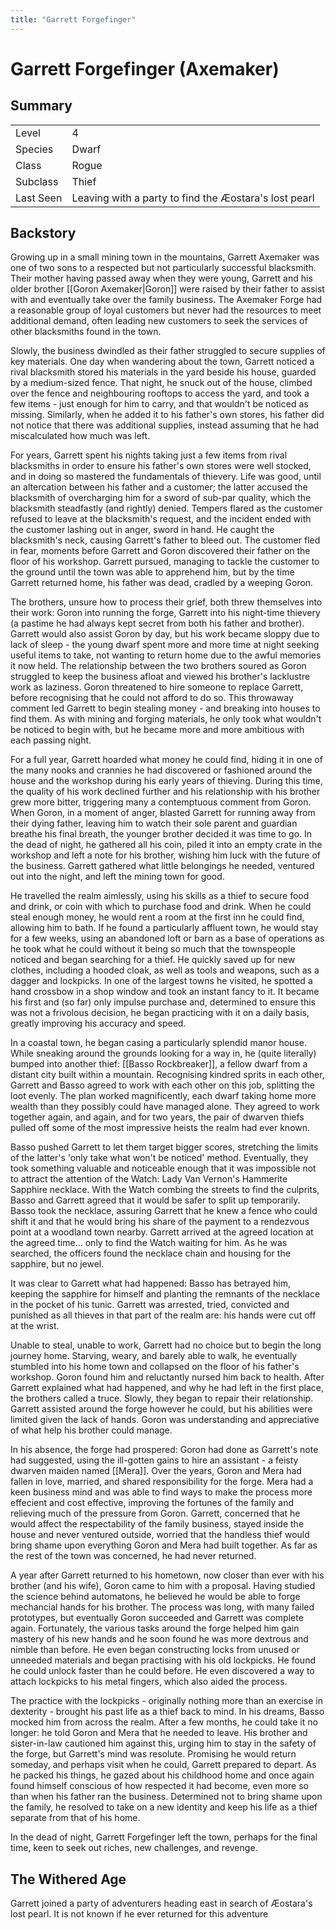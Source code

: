 ```yaml
---
title: "Garrett Forgefinger"
---
```


# Garrett Forgefinger (Axemaker)
## Summary
|           |                                                        |
| --------- | ------------------------------------------------------ |
| Level     | 4                                                      |
| Species   | Dwarf                                                  |
| Class     | Rogue                                                  |
| Subclass  | Thief                                                  |
| Last Seen | Leaving with a party to find the Æostara's lost pearl  |
## Backstory
Growing up in a small mining town in the mountains, Garrett Axemaker was one of two sons to a respected but not particularly successful blacksmith. Their mother having passed away when they were young, Garrett and his older brother [[Goron Axemaker|Goron]] were raised by their father to assist with and eventually take over the family business. The Axemaker Forge had a reasonable group of loyal customers but never had the resources to meet additional demand, often leading new customers to seek the services of other blacksmiths found in the town. 

Slowly, the business dwindled as their father struggled to secure supplies of key materials. One day when wandering about the town, Garrett noticed a rival blacksmith stored his materials in the yard beside his house, guarded by a medium-sized fence. That night, he snuck out of the house, climbed over the fence and neighbouring rooftops to access the yard, and took a few items - just enough for him to carry, and that wouldn't be noticed as missing. Similarly, when he added it to his father's own stores, his father did not notice that there was additional supplies, instead assuming that he had miscalculated how much was left. 

For years, Garrett spent his nights taking just a few items from rival blacksmiths in order to ensure his father's own stores were well stocked, and in doing so mastered the fundamentals of thievery. Life was good, until an altercation between his father and a customer; the latter accused the blacksmith of overcharging him for a sword of sub-par quality, which the blacksmith steadfastly (and rightly) denied. Tempers flared as the customer refused to leave at the blacksmith's request, and the incident ended with the customer lashing out in anger, sword in hand. He caught the blacksmith's neck, causing Garrett's father to bleed out. The customer fled in fear, moments before Garrett and Goron discovered their father on the floor of his workshop. Garrett pursued, managing to tackle the customer to the ground until the town was able to apprehend him, but by the time Garrett returned home, his father was dead, cradled by a weeping Goron. 

The brothers, unsure how to process their grief, both threw themselves into their work: Goron into running the forge, Garrett into his night-time thievery (a pastime he had always kept secret from both his father and brother). Garrett would also assist Goron by day, but his work became sloppy due to lack of sleep - the young dwarf spent more and more time at night seeking useful items to take, not wanting to return home due to the awful memories it now held. The relationship between the two brothers soured as Goron struggled to keep the business afloat and viewed his brother's lacklustre work as laziness. Goron threatened to hire someone to replace Garrett, before recognising that he could not afford to do so. This throwaway comment led Garrett to begin stealing money - and breaking into houses to find them. As with mining and forging materials, he only took what wouldn't be noticed to begin with, but he became more and more ambitious with each passing night. 

For a full year, Garrett hoarded what money he could find, hiding it in one of the many nooks and crannies he had discovered or fashioned around the house and the workshop during his early years of thieving. During this time, the quality of his work declined further and his relationship with his brother grew more bitter, triggering many a contemptuous comment from Goron. When Goron, in a moment of anger, blasted Garrett for running away from their dying father, leaving him to watch their sole parent and guardian breathe his final breath, the younger brother decided it was time to go. In the dead of night, he gathered all his coin, piled it into an empty crate in the workshop and left a note for his brother, wishing him luck with the future of the business. Garrett gathered what little belongings he needed, ventured out into the night, and left the mining town for good.

He travelled the realm aimlessly, using his skills as a thief to secure food and drink, or coin with which to purchase food and drink. When he could steal enough money, he would rent a room at the first inn he could find, allowing him to bath. If he found a particularly affluent town, he would stay for a few weeks, using an abandoned loft or barn as a base of operations as he took what he could without it being so much that the townspeople noticed and began searching for a thief. He quickly saved up for new clothes, including a hooded cloak, as well as tools and weapons, such as a dagger and lockpicks. In one of the largest towns he visited, he spotted a hand crossbow in a shop window and took an instant fancy to it. It became his first and (so far) only impulse purchase and, determined to ensure this was not a frivolous decision, he began practicing with it on a daily basis, greatly improving his accuracy and speed. 

In a coastal town, he began casing a particularly splendid manor house. While sneaking around the grounds looking for a way in, he (quite literally) bumped into another thief: [[Basso Rockbreaker]], a fellow dwarf from a distant city built within a mountain. Recognising kindred sprits in each other, Garrett and Basso agreed to work with each other on this job, splitting the loot evenly. The plan worked magnificently, each dwarf taking home more wealth than they possibly could have managed alone. They agreed to work together again, and again, and for two years, the pair of dwarven thiefs pulled off some of the most impressive heists the realm had ever known. 

Basso pushed Garrett to let them target bigger scores, stretching the limits of the latter's 'only take what won't be noticed' method. Eventually, they took something valuable and noticeable enough that it was impossible not to attract the attention of the Watch: Lady Van Vernon's Hammerite Sapphire necklace. With the Watch combing the streets to find the culprits, Basso and Garrett agreed that it would be safer to split up temporarily. Basso took the necklace, assuring Garrett that he knew a fence who could shift it and that he would bring his share of the payment to a rendezvous point at a woodland town nearby. Garrett arrived at the agreed location at the agreed time... only to find the Watch waiting for him. As he was searched, the officers found the necklace chain and housing for the sapphire, but no jewel. 

It was clear to Garrett what had happened: Basso has betrayed him, keeping the sapphire for himself and planting the remnants of the necklace in the pocket of his tunic. Garrett was arrested, tried, convicted and punished as all thieves in that part of the realm are: his hands were cut off at the wrist. 

Unable to steal, unable to work, Garrett had no choice but to begin the long journey home. Starving, weary, and barely able to walk, he eventually stumbled into his home town and collapsed on the floor of his father's workshop. Goron found him and reluctantly nursed him back to health. After Garrett explained what had happened, and why he had left in the first place, the brothers called a truce. Slowly, they began to repair their relationship. Garrett assisted around the forge however he could, but his abilities were limited given the lack of hands. Goron was understanding and appreciative of what help his brother could manage. 

In his absence, the forge had prospered: Goron had done as Garrett's note had suggested, using the ill-gotten gains to hire an assistant - a feisty dwarven maiden named [[Mera]]. Over the years, Goron and Mera had fallen in love, married, and shared responsibility for the forge. Mera had a keen business mind and was able to find ways to make the process more effecient and cost effective, improving the fortunes of the family and relieving much of the pressure from Goron. Garrett, concerned that he would affect the respectability of the family business, stayed inside the house and never ventured outside, worried that the handless thief would bring shame upon everything Goron and Mera had built together. As far as the rest of the town was concerned, he had never returned. 

A year after Garrett returned to his hometown, now closer than ever with his brother (and his wife), Goron came to him with a proposal. Having studied the science behind automatons, he believed he would be able to forge mechancial hands for his brother. The process was long, with many failed prototypes, but eventually Goron succeeded and Garrett was complete again. Fortunately, the various tasks around the forge helped him gain mastery of his new hands and he soon found he was more dextrous and nimble than before. He even began constructing locks from unused or unneeded materials and began practising with his old lockpicks. He found he could unlock faster than he could before. He even discovered a way to attach lockpicks to his metal fingers, which also aided the process. 

The practice with the lockpicks - originally nothing more than an exercise in dexterity - brought his past life as a thief back to mind. In his dreams, Basso mocked him from across the realm. After a few months, he could take it no longer: he told Goron and Mera that he needed to leave. His brother and sister-in-law cautioned him against this, urging him to stay in the safety of the forge, but Garrett's mind was resolute. Promising he would return someday, and perhaps visit when he could, Garrett prepared to depart. As he packed his things, he gazed about his childhood home and once again found himself conscious of how respected it had become, even more so than when his father ran the business. Determined not to bring shame upon the family, he resolved to take on a new identity and keep his life as a thief separate from that of his home. 

In the dead of night, Garrett Forgefinger left the town, perhaps for the final time, keen to seek out riches, new challenges, and revenge.
## The Withered Age
Garrett joined a party of adventurers heading east in search of Æostara's lost pearl. It is not known if he ever returned for this adventure